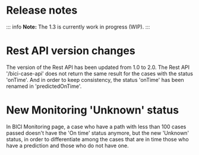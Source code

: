 # Release notes

::: info
**Note:** The 1.3 is currently work in progress (WIP).
:::


# Rest API version changes

The version of the Rest API has been updated from 1.0 to 2.0.
The Rest API '/bici-case-api' does not return the same result for the cases with the status 'onTime'. And in order to keep consistency, the status 'onTime' has been renamed in 'predictedOnTime'.

# New Monitoring 'Unknown' status

In BICI Monitoring page, a case who have a path with less than 100 cases passed doesn't have the 'On time' status anymore, but the new 'Unknown' status, in order to differentiate among the cases that are in time those who have a prediction and those who do not have one.

